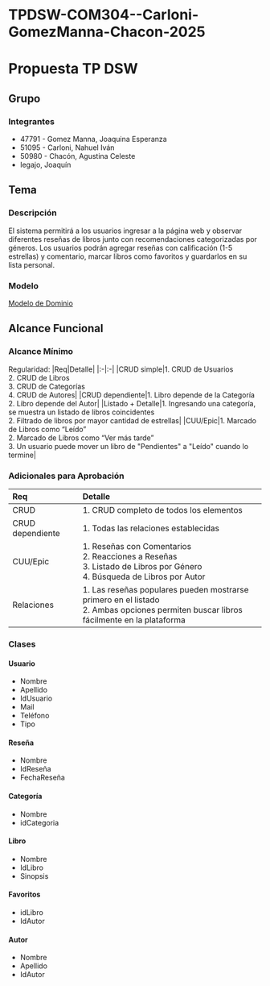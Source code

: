 # TPDSW-COM304--Carloni-GomezManna-Chacon-2025
# Propuesta TP DSW

## Grupo
### Integrantes
* 47791 - Gomez Manna, Joaquina Esperanza
* 51095 - Carloni, Nahuel Iván
* 50980 - Chacón, Agustina Celeste
* legajo, Joaquín

## Tema
### Descripción
El sistema permitirá a los usuarios ingresar a la página web y observar diferentes reseñas de libros junto con recomendaciones categorizadas por géneros. Los usuarios podrán agregar reseñas con calificación (1-5 estrellas) y comentario, marcar libros como favoritos y guardarlos en su lista personal.

### Modelo

[Modelo de Dominio](https://drive.google.com/file/d/19oo2OMIBkmHHlL8IWxTLiJujF6Z2ven8/view?usp=sharing)

## Alcance Funcional 

### Alcance Mínimo

Regularidad:
|Req|Detalle|
|:-|:-|
|CRUD simple|1. CRUD de Usuarios<br>2. CRUD de Libros<br>3. CRUD de Categorías<br>4. CRUD de Autores|
|CRUD dependiente|1. Libro depende de la Categoría<br>2. Libro depende del Autor|
|Listado + Detalle|1. Ingresando una categoría, se muestra un listado de libros coincidentes<br>2. Filtrado de libros por mayor cantidad de estrellas|
|CUU/Epic|1. Marcado de Libros como “Leído”<br>2. Marcado de Libros como “Ver más tarde”<br>3. Un usuario puede mover un libro de "Pendientes" a "Leído" cuando lo termine|

### Adicionales para Aprobación

|Req|Detalle|
|:-|:-|
|CRUD |1. CRUD completo de todos los elementos|
|CRUD dependiente |1. Todas las relaciones establecidas|
|CUU/Epic|1. Reseñas con Comentarios<br>2. Reacciones a Reseñas<br>3. Listado de Libros por Género<br>4. Búsqueda de Libros por Autor|
|Relaciones|1. Las reseñas populares pueden mostrarse primero en el listado<br>2. Ambas opciones permiten buscar libros fácilmente en la plataforma|

### Clases

#### Usuario
- Nombre
- Apellido
- IdUsuario
- Mail
- Teléfono
- Tipo

#### Reseña
- Nombre
- IdReseña
- FechaReseña

#### Categoría
- Nombre
- idCategoria

#### Libro
- Nombre
- IdLibro
- Sinopsis

#### Favoritos
- idLibro
- IdAutor

#### Autor
- Nombre
- Apellido
- IdAutor
